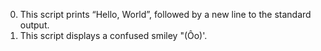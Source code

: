 0. This script prints “Hello, World”, followed by a new line to the standard output.
1. This script displays a confused smiley "(Ôo)'.

